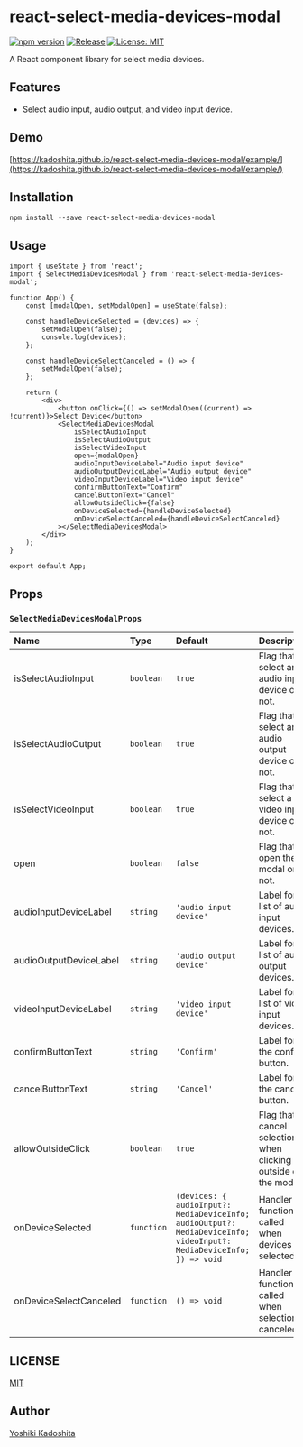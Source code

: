 # react-select-media-devices-modal

[![npm version](https://badge.fury.io/js/react-select-media-devices-modal.svg)](https://badge.fury.io/js/react-select-media-devices-modal)
[![Release](https://github.com/kadoshita/react-select-media-devices-modal/actions/workflows/release.yaml/badge.svg)](https://github.com/kadoshita/react-select-media-devices-modal/actions/workflows/release.yaml)
[![License: MIT](https://img.shields.io/badge/License-MIT-yellow.svg)](https://opensource.org/licenses/MIT)

A React component library for select media devices.

## Features

- Select audio input, audio output, and video input device.

## Demo

[https://kadoshita.github.io/react-select-media-devices-modal/example/](https://kadoshita.github.io/react-select-media-devices-modal/example/)

## Installation

```shell
npm install --save react-select-media-devices-modal
```

## Usage

```tsx
import { useState } from 'react';
import { SelectMediaDevicesModal } from 'react-select-media-devices-modal';

function App() {
    const [modalOpen, setModalOpen] = useState(false);

    const handleDeviceSelected = (devices) => {
        setModalOpen(false);
        console.log(devices);
    };

    const handleDeviceSelectCanceled = () => {
        setModalOpen(false);
    };

    return (
        <div>
            <button onClick={() => setModalOpen((current) => !current)}>Select Device</button>
            <SelectMediaDevicesModal
                isSelectAudioInput
                isSelectAudioOutput
                isSelectVideoInput
                open={modalOpen}
                audioInputDeviceLabel="Audio input device"
                audioOutputDeviceLabel="Audio output device"
                videoInputDeviceLabel="Video input device"
                confirmButtonText="Confirm"
                cancelButtonText="Cancel"
                allowOutsideClick={false}
                onDeviceSelected={handleDeviceSelected}
                onDeviceSelectCanceled={handleDeviceSelectCanceled}
            ></SelectMediaDevicesModal>
        </div>
    );
}

export default App;
```

## Props

### `SelectMediaDevicesModalProps`

| Name | Type | Default | Description |
| :--- | :--- | :------ | :---------- |
| isSelectAudioInput | `boolean` | `true` | Flag that select an audio input device or not. |
| isSelectAudioOutput | `boolean` | `true` | Flag that select an audio output device or not. |
| isSelectVideoInput | `boolean` | `true` | Flag that select a video input device or not. |
| open | `boolean` | `false` | Flag that open the modal or not. |
| audioInputDeviceLabel | `string` | `'audio input device'` | Label for list of audio input devices. |
| audioOutputDeviceLabel | `string` | `'audio output device'` | Label for list of audio output devices. |
| videoInputDeviceLabel | `string` | `'video input device'` | Label for list of video input devices. |
| confirmButtonText | `string` | `'Confirm'` | Label for the confirm button. |
| cancelButtonText | `string` | `'Cancel'` | Label for the cancel button. |
| allowOutsideClick | `boolean` | `true` | Flag that cancel selection when clicking outside of the modal. |
| onDeviceSelected | `function` | `(devices: { audioInput?: MediaDeviceInfo; audioOutput?: MediaDeviceInfo; videoInput?: MediaDeviceInfo; }) => void` | Handler function called when devices are selected. |
| onDeviceSelectCanceled | `function` | `() => void` | Handler function called when selection canceled. |

## LICENSE

[MIT](https://github.com/kadoshita/react-select-media-devices-modal/blob/master/LICENSE)

## Author

[Yoshiki Kadoshita](https://github.com/kadoshita)
